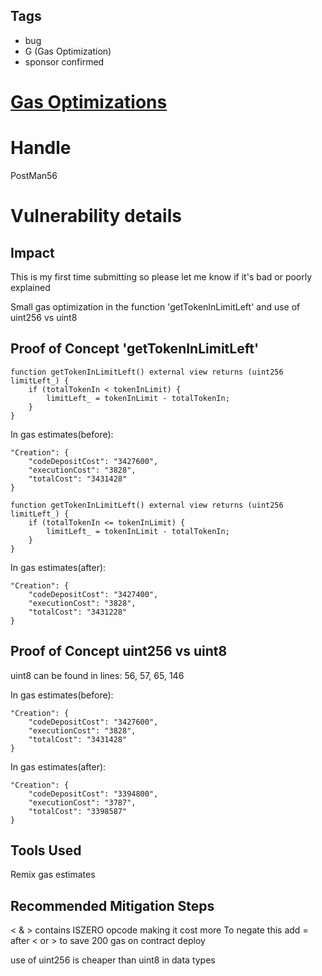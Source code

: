 ## Tags

- bug
- G (Gas Optimization)
- sponsor confirmed

# [Gas Optimizations](https://github.com/code-423n4/2022-02-badger-citadel-findings/issues/9) 

# Handle

PostMan56


# Vulnerability details

## Impact
This is my first time submitting so please let me know if it's bad or poorly explained 

Small gas optimization in the function  'getTokenInLimitLeft' and use of uint256 vs uint8

## Proof of Concept 'getTokenInLimitLeft'
    function getTokenInLimitLeft() external view returns (uint256 limitLeft_) {
        if (totalTokenIn < tokenInLimit) {
            limitLeft_ = tokenInLimit - totalTokenIn;
        }
    }
In gas estimates(before):
```
"Creation": {   
    "codeDepositCost": "3427600",
    "executionCost": "3828",
    "totalCost": "3431428"
}
```
    function getTokenInLimitLeft() external view returns (uint256 limitLeft_) {
        if (totalTokenIn <= tokenInLimit) {
            limitLeft_ = tokenInLimit - totalTokenIn;
        }
    }

In gas estimates(after):
```
"Creation": {
    "codeDepositCost": "3427400",
    "executionCost": "3828",
    "totalCost": "3431228"
}
```

## Proof of Concept uint256 vs uint8
uint8 can be found in lines:
56,
57,
65,
146

In gas estimates(before):
```
"Creation": {
    "codeDepositCost": "3427600",
    "executionCost": "3828",
    "totalCost": "3431428"
}
```
In gas estimates(after):
```
"Creation": {
    "codeDepositCost": "3394800",
    "executionCost": "3787",
    "totalCost": "3398587"
}
```
## Tools Used
Remix gas estimates

## Recommended Mitigation Steps
< & > contains ISZERO opcode making it cost more
To negate this add = after < or > to save 200 gas on contract deploy

use of uint256 is cheaper than uint8 in data types

